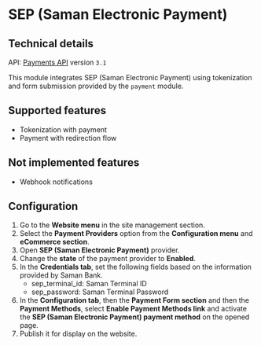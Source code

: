 # SEP (Saman Electronic Payment)

## Technical details

API: [Payments API](https://www.sep.ir/%D8%B1%D8%A7%D9%87%D9%86%D9%85%D8%A7-%D9%88-%D9%85%D8%B3%D8%AA%D9%86%D8%AF%D8%A7%D8%AA-%D9%81%D9%86%DB%8C) version `3.1`

This module integrates SEP (Saman Electronic Payment) using tokenization and form
submission provided by the `payment` module.

## Supported features
- Tokenization with payment
- Payment with redirection flow

## Not implemented features
- Webhook notifications

## Configuration
1. Go to the **Website menu** in the site management section.
2. Select the **Payment Providers** option from the **Configuration menu** and **eCommerce section**.
3. Open **SEP (Saman Electronic Payment)** provider.
4. Change the **state** of the payment provider to **Enabled**.
5. In the **Credentials tab**, set the following fields based on the information provided by Saman Bank.
    - sep_terminal_id: Saman Terminal ID
    - sep_password: Saman Terminal Password
6. In the **Configuration tab**, then the **Payment Form section** and then the **Payment Methods**, select **Enable Payment Methods link** and activate the **SEP (Saman Electronic Payment) payment method** on the opened page.
7. Publish it for display on the website.
